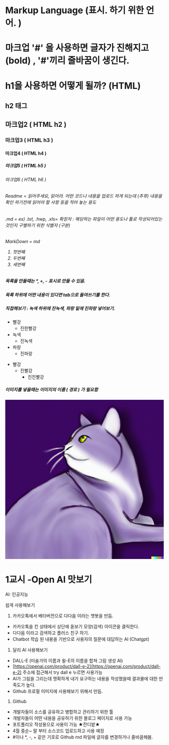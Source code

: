 # Markup Language (표시. 하기 위한 언어. )

# 마크업 '#' 을 사용하면 글자가 진해지고 (bold) , '#'끼리 줄바꿈이 생긴다.

<h1> h1을 사용하면 어떻게 될까? (HTML) </h1>
<h2> h2 태그 </h2>
  
## 마크업2 ( HTML h2 )
### 마크업3 ( HTML h3 )
#### 마크업4 ( HTML h4 )
##### 마크업5 ( HTML h5 )
###### 마크업6 ( HTML h6 )


###### Readme = 읽어주세요, 읽어라. 어떤 코드나 내용을 업로드 하게 되는데 (추후) 내용을 확인 하기전에 읽어야 할 사항 등을 적어 놓는 용도
###### .md = ex) .txt, .hwp, .xls= 확장자 : 해당하는 파일이 어떤 용도나 툴로 작성되어있는 것인지 구별하기 위한 식별자 (구분)
<h6> MarkDown = md
  
  1. 첫번째
  2. 두번째
  3. 세번째
  
  ##### 목록을 만들때는 *, +, - 표시로 만들 수 있음.
  ##### 목록 하위에 어떤 내용이 있다면 tab으로 들여쓰기를 한다.
  ##### 직접해보기 : 녹색 하위에 진녹색, 파랑 밑에 진파랑 넣어보기.
  * 빨강
    * 진한빨강
  * 녹색
    * 진녹색
  * 파랑
    * 진파랑
  
  + 빨강
    + 진빨강
      + 진진빨강
  
##### 이미지를 넣을때는 이미지의 이름 ( 경로 ) 가 필요함
![Alt text](profile1.png)

# 1교시 -Open Al 맛보기

Al: 인공지능

쉽게 사용해보기

1. 카카오톡에서 베타버전으로 다다음 이라는 챗봇을 만듬.
- 카카오톡을 킨 상태에서 상단에 돋보기 모양(검색) 아이콘을 클릭한다.
- 다다음 이라고 검색하고 플러스 친구 하기.
- Chatbot 학습 된 내용을 기반으로 사용자의 질문에 대답하는 Al (Chatgpt)
1. 달리 Al 사용해보기
- DALL-E (미술가의 이름과 윌-E의 이름을 합쳐 그림 생성 Al)
- [https://openai.com/product/dall-e-2](https://openai.com/product/dall-e-2) 주소에 접근해서 try dall e 누르면 사용가능
- Al가 그림을 그리는데 명확하게 내가 요구하는 내용을 작성했을때 결과물에 대한 만족도가 높다.
- Github 프로필 이미지에 사용해보기 위해서 만듬.
1. Github
- 개발자들이 소스를 공유하고 병합하고 관리하기 위한 툴
- 개발자들이 어떤 내용을 공유하기 위한 블로그 페이지로 사용 가능
- 포트폴리오 작성용으로 사용이 가능  ★잔디밭★
- 4월 중순~ 말 부터 소스코드 업로드하고 사용 예정
- #이나 *, -, + 같은 기호로 Github md 파일에 글자를 변경하거나 줄바꿈해봄.

